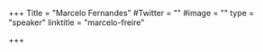 +++
Title = "Marcelo Fernandes"
#Twitter = ""
#image = ""
type = "speaker"
linktitle = "marcelo-freire"

+++
